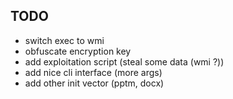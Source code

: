 ## TODO

- switch exec to wmi
- obfuscate encryption key
- add exploitation script (steal some data (wmi ?))
- add nice cli interface (more args)
- add other init vector (pptm, docx)